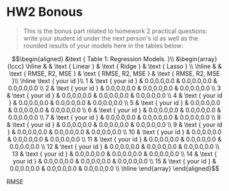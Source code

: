 # HW2 Bonous

> This is the bonus part related to homework 2 practical questions:
> write your student id under the next person's id as well as the rounded results of your models here in the tables below:

$$\begin{aligned}
&\text { Table 1: Regression Models. }\\
&\begin{array}{lccc}
\hline & & \text { Linear } & \text { Ridge }  & \text { Lasso } \\
\hline & & \text { RMSE, R2, MSE } & \text { RMSE, R2, MSE } & \text { RMSE, R2, MSE }\\
\hline \text { your id }\\
1 & \text { your id } & 0.0,0.0,0.0 & 0.0,0.0,0.0 & 0.0,0.0,0.0 \\
2 & \text { your id } & 0.0,0.0,0.0 & 0.0,0.0,0.0 & 0.0,0.0,0.0 \\
3 & \text { your id } & 0.0,0.0,0.0 & 0.0,0.0,0.0 & 0.0,0.0,0.0 \\
4 & \text { your id } & 0.0,0.0,0.0 & 0.0,0.0,0.0 & 0.0,0.0,0.0 \\
5 & \text { your id } & 0.0,0.0,0.0 & 0.0,0.0,0.0 & 0.0,0.0,0.0 \\
6 & \text { your id } & 0.0,0.0,0.0 & 0.0,0.0,0.0 & 0.0,0.0,0.0 \\
7 & \text { your id } & 0.0,0.0,0.0 & 0.0,0.0,0.0 & 0.0,0.0,0.0 \\
8 & \text { your id } & 0.0,0.0,0.0 & 0.0,0.0,0.0 & 0.0,0.0,0.0 \\
9 & \text { your id } & 0.0,0.0,0.0 & 0.0,0.0,0.0 & 0.0,0.0,0.0 \\
10 & \text { your id } & 0.0,0.0,0.0 & 0.0,0.0,0.0 & 0.0,0.0,0.0 \\
11 & \text { your id } & 0.0,0.0,0.0 & 0.0,0.0,0.0 & 0.0,0.0,0.0 \\
12 & \text { your id } & 0.0,0.0,0.0 & 0.0,0.0,0.0 & 0.0,0.0,0.0 \\
13 & \text { your id } & 0.0,0.0,0.0 & 0.0,0.0,0.0 & 0.0,0.0,0.0 \\
14 & \text { your id } & 0.0,0.0,0.0 & 0.0,0.0,0.0 & 0.0,0.0,0.0 \\
15 & \text { your id } & 0.0,0.0,0.0 & 0.0,0.0,0.0 & 0.0,0.0,0.0 \\
\hline
\end{array}
\end{aligned}$$

RMSE 
